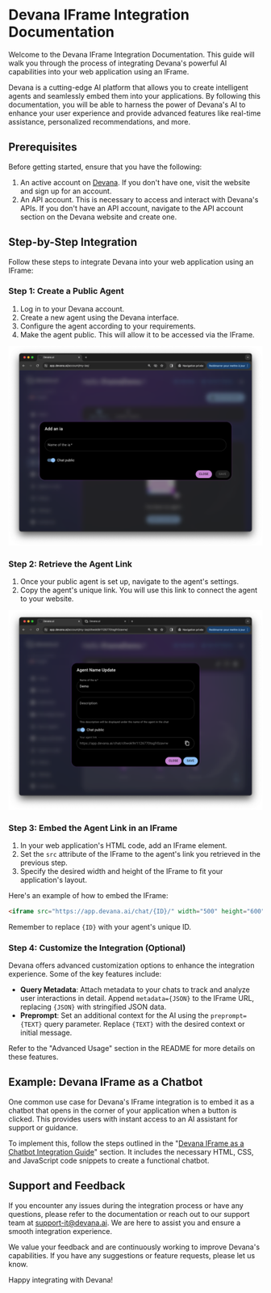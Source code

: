 # Devana IFrame Integration Documentation

Welcome to the Devana IFrame Integration Documentation. This guide will walk you through the process of integrating Devana's powerful AI capabilities into your web application using an IFrame. 

Devana is a cutting-edge AI platform that allows you to create intelligent agents and seamlessly embed them into your applications. By following this documentation, you will be able to harness the power of Devana's AI to enhance your user experience and provide advanced features like real-time assistance, personalized recommendations, and more.

## Prerequisites

Before getting started, ensure that you have the following:

1. An active account on [Devana](https://app.devana.ai). If you don't have one, visit the website and sign up for an account.
2. An API account. This is necessary to access and interact with Devana's APIs. If you don't have an API account, navigate to the API account section on the Devana website and create one.

## Step-by-Step Integration

Follow these steps to integrate Devana into your web application using an IFrame:

### Step 1: Create a Public Agent

1. Log in to your Devana account.
2. Create a new agent using the Devana interface.
3. Configure the agent according to your requirements.
4. Make the agent public. This will allow it to be accessed via the IFrame.

![Agent Creation Step](../../api/assets/AgentCreation.png)

### Step 2: Retrieve the Agent Link

1. Once your public agent is set up, navigate to the agent's settings.
2. Copy the agent's unique link. You will use this link to connect the agent to your website.

![Agent Link Step](../../api/assets/GetPublicLink.png)

### Step 3: Embed the Agent Link in an IFrame

1. In your web application's HTML code, add an IFrame element.
2. Set the `src` attribute of the IFrame to the agent's link you retrieved in the previous step.
3. Specify the desired width and height of the IFrame to fit your application's layout.

Here's an example of how to embed the IFrame:

```html
<iframe src="https://app.devana.ai/chat/{ID}/" width="500" height="600"></iframe>
```

Remember to replace `{ID}` with your agent's unique ID.

### Step 4: Customize the Integration (Optional)

Devana offers advanced customization options to enhance the integration experience. Some of the key features include:

- **Query Metadata**: Attach metadata to your chats to track and analyze user interactions in detail. Append `metadata={JSON}` to the IFrame URL, replacing `{JSON}` with stringified JSON data.
- **Preprompt**: Set an additional context for the AI using the `preprompt={TEXT}` query parameter. Replace `{TEXT}` with the desired context or initial message.

Refer to the "Advanced Usage" section in the README for more details on these features.

## Example: Devana IFrame as a Chatbot

One common use case for Devana's IFrame integration is to embed it as a chatbot that opens in the corner of your application when a button is clicked. This provides users with instant access to an AI assistant for support or guidance.

To implement this, follow the steps outlined in the "[Devana IFrame as a Chatbot Integration Guide](./iframe-examples.md)" section. It includes the necessary HTML, CSS, and JavaScript code snippets to create a functional chatbot.

## Support and Feedback

If you encounter any issues during the integration process or have any questions, please refer to the documentation or reach out to our support team at support-it@devana.ai. We are here to assist you and ensure a smooth integration experience.

We value your feedback and are continuously working to improve Devana's capabilities. If you have any suggestions or feature requests, please let us know.

Happy integrating with Devana!
